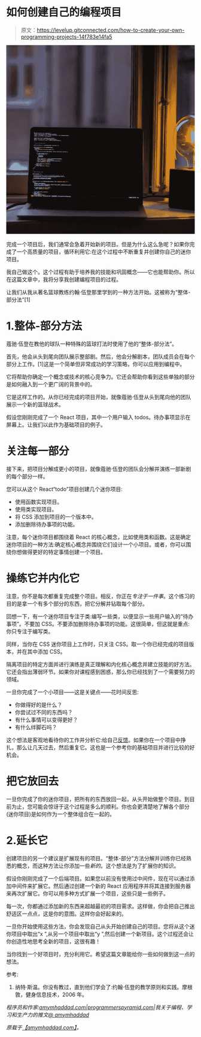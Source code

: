 # 如何创建自己的编程项目

> 原文：<https://levelup.gitconnected.com/how-to-create-your-own-programming-projects-14f783e14fa5>

![](img/f511502be3773c6ad714f3f3217f6377.png)

完成一个项目后，我们通常会急着开始新的项目。但是为什么这么急呢？如果你完成了一个高质量的项目，循环利用它:在这个过程中不断重复并创建你自己的迷你项目。

我自己做这个。这个过程有助于培养我的技能和巩固概念——它也能帮助你。所以在这篇文章中，我将分享我创建编程项目的过程。

让我们从我从著名篮球教练约翰·伍登那里学到的一种方法开始。这被称为“整体-部分法”[1]

# 1.整体-部分方法

蔻驰·伍登在教他的球队一种特殊的篮球打法时使用了他的“整体-部分法”。

首先，他会从头到尾向团队展示整部剧。然后，他会分解剧本，团队成员会在每个部分上工作。[1]这是一个简单但非常成功的学习策略，你可以应用到编程中。

它将帮助你确定一个概念或技术的核心竞争力。它还会帮助你看到这些单独的部分是如何融入到一个更广阔的背景中的。

它是这样工作的。从你已经完成的项目开始，就像蔻驰·伍登从头到尾向他的团队展示一个新的篮球战术。

假设您刚刚完成了一个 React 项目，其中一个用户输入 todos。待办事项显示在屏幕上。让我们以此作为基础项目的例子。

# 关注每一部分

接下来，把项目分解成更小的项目，就像蔻驰·伍登的团队会分解并演练一部新剧的每个部分一样。

您可以从这个 React“todo”项目创建几个迷你项目:

*   使用函数实现项目。
*   使用类实现项目。
*   将 CSS 添加到项目的一个版本中。
*   添加删除待办事项的功能。

注意，每个迷你项目都围绕着 React 的核心概念，比如使用类和函数。这是确定迷你项目的一种方法:确定核心概念并围绕它们设计一个小项目。或者，你可以围绕你想做得更好的特定事情创建一个项目。

# 操练它并内化它

注意，你不是每次都重复完成整个项目。相反，你正在*专注于一件事*。这个练习的目的是拿一个有多个部分的东西，把它分解并钻取每个部分。

回想一下，有一个迷你项目专注于类:编写一些类，以便显示一些用户输入的“待办事项”。不要加 CSS。不要添加删除待办事项的功能。这很简单，但这就是重点:你只专注于编写类。

同样，当你在 CSS 迷你项目上工作时，只关注 CSS。取一个你已经完成的项目版本，并在其中添加 CSS。

隔离项目的特定方面并进行演练是真正理解和内化核心概念并建立技能的好方法。它还会指出薄弱环节。如果你对课程感到困惑，那么你已经找到了一个需要努力的领域。

一旦你完成了一个小项目——这是关键点——花时间反思:

*   你做得好的是什么？
*   你尝试过不同的东西吗？
*   有什么事情可以变得更好？
*   有什么绊脚石吗？

这个想法是客观地看待你的工作并分析它:给自己[反馈](https://amymhaddad.com/why-you-will-get-better-faster-with-feedback)。如果你在一个项目中挣扎，那么让几天过去，然后重复它。这也是一个参考你的基础项目并进行比较的好机会。

# 把它放回去

一旦你完成了你的迷你项目，把所有的东西放回一起，从头开始做整个项目。到目前为止，您可能会惊讶于这个过程是多么的顺利。你也会更清楚地了解各个部分(迷你项目)是如何作为一个整体组合在一起的。

# 2.延长它

创建项目的另一个建议是扩展现有的项目。“整体-部分”方法分解并训练你已经熟悉的概念，而这种方法让你添加一些*新的*。这个想法是为了扩展你的知识。

假设你刚刚完成了一个后端项目。如果您以前没有使用过中间件，现在可以通过添加中间件来扩展它。然后通过创建一个新的 React 应用程序并将其连接到服务器来再次扩展它。你可以用多种方式扩展一个项目，这些只是一些例子。

每一次，你都通过添加新的东西来超越最初的项目需求。这样做，你会把自己推出舒适区一点点，这是你的意图。这样你会好起来的。

一旦你开始使用这些方法，你会发现自己从头开始创建自己的项目。您将从这个迷你项目中取出“x ”,从另一个项目中取出“y ”,然后创建一个新项目。这个过程还会让你创造性地思考全新的项目，这很有趣！

当你找到一个好项目时，充分利用它。希望这篇文章能给你一些如何做到这一点的想法。

参考:

1.  纳特·斯温。你没有教过，直到他们学会了:约翰·伍登的教学原则和实践。摩根敦，健身信息技术，2006 年。

*程序员和作家:*[*amymhaddad.com*](https://t.co/7bVIE3mzYN?amp=1)*|*[*programmerspyramid.com*](https://t.co/p9TJMZ7Fs1?amp=1)*|我关于编程、学习和生产力的推文*[*@ amymhaddad*](https://twitter.com/amymhaddad)

*原载于*[*【amymhaddad.com】*](https://amymhaddad.com/how-to-create-your-own-programming-projects)*。*